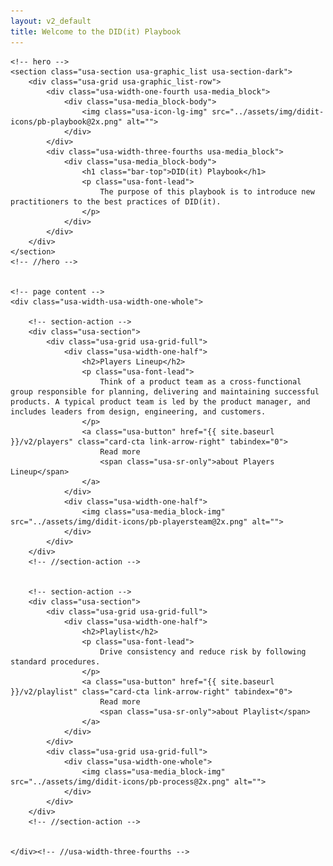 ```yaml
---
layout: v2_default
title: Welcome to the DID(it) Playbook
---
```

<!-- main content -->
<main class="usa-grid usa-section usa-content usa-layout-docs" id="main-content">

    <!-- hero -->
    <section class="usa-section usa-graphic_list usa-section-dark">
        <div class="usa-grid usa-graphic_list-row">
            <div class="usa-width-one-fourth usa-media_block">
                <div class="usa-media_block-body">
                    <img class="usa-icon-lg-img" src="../assets/img/didit-icons/pb-playbook@2x.png" alt="">
                </div>
            </div>
            <div class="usa-width-three-fourths usa-media_block">
                <div class="usa-media_block-body">
                    <h1 class="bar-top">DID(it) Playbook</h1>
                    <p class="usa-font-lead">
                        The purpose of this playbook is to introduce new practitioners to the best practices of DID(it).
                    </p>
                </div>
            </div>
        </div>
    </section>
    <!-- //hero -->


    <!-- page content -->
    <div class="usa-width-usa-width-one-whole">

        <!-- section-action -->
        <div class="usa-section">
            <div class="usa-grid usa-grid-full">
                <div class="usa-width-one-half">
                    <h2>Players Lineup</h2>
                    <p class="usa-font-lead">
                        Think of a product team as a cross-functional group responsible for planning, delivering and maintaining successful products. A typical product team is led by the product manager, and includes leaders from design, engineering, and customers.
                    </p>
                    <a class="usa-button" href="{{ site.baseurl }}/v2/players" class="card-cta link-arrow-right" tabindex="0">
                        Read more
                        <span class="usa-sr-only">about Players Lineup</span>
                    </a>
                </div>
                <div class="usa-width-one-half">
                    <img class="usa-media_block-img" src="../assets/img/didit-icons/pb-playersteam@2x.png" alt="">
                </div>
            </div>
        </div>
        <!-- //section-action -->


        <!-- section-action -->
        <div class="usa-section">
            <div class="usa-grid usa-grid-full">
                <div class="usa-width-one-half">
                    <h2>Playlist</h2>
                    <p class="usa-font-lead">
                        Drive consistency and reduce risk by following standard procedures.
                    </p>
                    <a class="usa-button" href="{{ site.baseurl }}/v2/playlist" class="card-cta link-arrow-right" tabindex="0">
                        Read more
                        <span class="usa-sr-only">about Playlist</span>
                    </a>
                </div>
            </div>
            <div class="usa-grid usa-grid-full">
                <div class="usa-width-one-whole">
                    <img class="usa-media_block-img" src="../assets/img/didit-icons/pb-process@2x.png" alt="">
                </div>
            </div>
        </div>
        <!-- //section-action -->


    </div><!-- //usa-width-three-fourths -->
</main><!-- //main content -->

